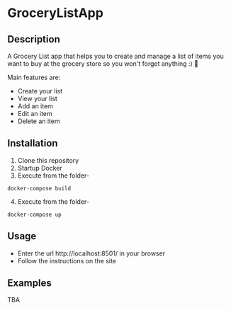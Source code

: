 # GroceryListApp

## Description

A Grocery List app that helps you to create and manage a list of items you want to buy at the grocery store so you won't forget anything :) :shopping_cart:

Main features are:
* Create your list
* View your list
* Add an item
* Edit an item
* Delete an item

## Installation

1. Clone this repository
2. Startup Docker 
3. Execute from the folder-
```
docker-compose build 
```
4. Execute from the folder-
```
docker-compose up
```

## Usage

* Enter the url http://localhost:8501/ in your browser
* Follow the instructions on the site

## Examples

TBA